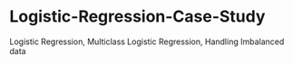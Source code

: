 # Logistic-Regression-Case-Study
Logistic Regression, Multiclass Logistic Regression, Handling Imbalanced data
